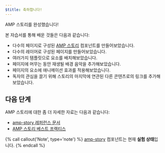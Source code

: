```yaml
---
$title: 축하합니다!
---
```


AMP 스토리를 완성했습니다!

본 자습서를 통해 배운 것들은 다음과 같습니다:

- 다수의 페이지로 구성된 [AMP 스토리](/ko/docs/reference/components/amp-story.html) 컴포넌트를 만들어보았습니다.
- 다수의 레이어로 구성된 페이지를 만들어보았습니다.
- 여러가지 템플릿으로 요소를 배치해보았습니다.
- 페이지에 머무는 동안 재생될 배경 음악을 추가해보았습니다.
- 페이지의 요소에 애니메이션 효과를 적용해보았습니다.
- 독자의 관심을 끌기 위해 스토리의 마지막에 연관된 다른 콘텐츠로의 링크를 추가해보았습니다.

## 다음 단계

AMP 스토리에 대한 좀 더 자세한 자료는 다음과 같습니다:

- [amp-story 레퍼런스 문서](/ko/docs/reference/components/amp-story.html)
- [AMP 스토리 베스트 프랙티스](/ko/docs/design/amp_story_best_practices.html)

{% call callout('Note', type='note') %}
[amp-story](/ko/docs/reference/components/amp-story.html) 컴포넌트는 현재 **실험 상태**입니다. 
{% endcall %}
